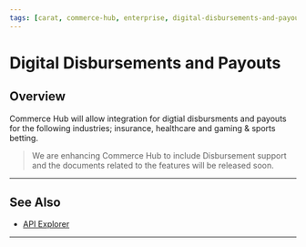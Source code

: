 ```yaml
---
tags: [carat, commerce-hub, enterprise, digital-disbursements-and-payouts, disbursement, vault]
---
```



# Digital Disbursements and Payouts

## Overview

Commerce Hub will allow integration for digtial disbursments and payouts for the following industries; insurance, healthcare and gaming & sports betting.

<!-- theme: danger -->
> We are enhancing Commerce Hub to include Disbursement support and the documents related to the features will be released soon.
---

## See Also

- [API Explorer](../api/?type=post&path=/payments/v1/charges)

---

